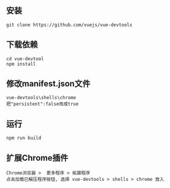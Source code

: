 ## 安装

    git clone https://github.com/vuejs/vue-devtools

## 下载依赖
    
    cd vue-devtool
    npm install
## 修改manifest.json文件
    vue-devtools\shells\chrome
    把"persistent":false改成true
## 运行
    
    npm run build

## 扩展Chrome插件
    
    Chrome浏览器 >  更多程序 > 拓展程序 
    点击加载已解压程序按钮, 选择 vue-devtools > shells > chrome 放入